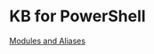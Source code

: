  # KB for PowerShell
[Modules and Aliases](https://dzmitry-h.github.io/personalbrand/KB_Powershell/ps_modules_and_aliases/)
